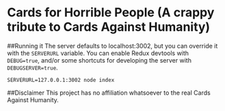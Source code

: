 Cards for Horrible People
(A crappy tribute to Cards Against Humanity)
===========================

##Running it
The server defaults to localhost:3002, but you can override it with the `SERVERURL` variable.
You can enable Redux devtools with `DEBUG=true`, and/or some shortcuts for developing the server with `DEBUGSERVER=true`.

```
SERVERURL=127.0.0.1:3002 node index
```

##Disclaimer
This project has no affiliation whatsoever to the real Cards Against Humanity. 